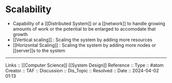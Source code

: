 # Scalability

- Capability of a [[Distributed System]] or a [[network]] to handle growing amounts of work or the potential to be enlarged to accomodate that growth
- [[Vertical scaling]] : Scaling the system by adding more resources
- [[Horizontal Scaling]] : Scaling the system by adding more nodes or [[server]]s to the system
---
Links :: [[Computer Science]] [[System Design]]
Reference ::
Type :: #atom
Creator ::
TAF ::
Discussion ::
Dis_Topic :: 
Resolved ::
Date :: 2024-04-02 01:13
